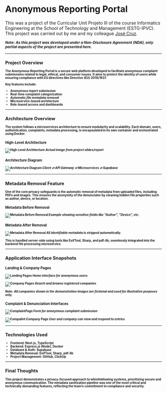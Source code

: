 # Anonymous Reporting Portal
This was a project of the Curricular Unit Projeto III of the course Informatics Engineering at the School of Technology and Management (ESTG-IPVC). This project was carried out by me and my colleague [José Cruz](https://www.linkedin.com/in/jos%C3%A9-cruz-98a8a32b8/).

<small><strong><em>Note: As this project was developed under a Non-Disclosure Agreement (NDA), only partial aspects of the project are presented here.</em><small><strong>

---
##  Project Overview

The **Anonymous Reporting Portal** is a secure web platform developed to facilitate **anonymous complaint submissions** related to legal, ethical, and consumer issues. It aims to **protect the identity** of users while ensuring **compliance** with EU directives like **Directive (EU) 2019/1937**. 

**Key features include:**
- Anonymous report submission
- Real-time complaint categorization
- *Automatic file metadata removal*
- Microservice-based architecture
- Role-based access and dashboards

---

##  Architecture Overview

The system follows a **microservices architecture** to ensure modularity and scalability. Each domain, users, authentication, complaints, metadata processing, is encapsulated in its own container and orchestrated using Docker.

### High-Level Architecture
![High Level Architecture](/projects/AnonymousReportingPortal/High-Level-Architecture.png)
						*Actual image from project slides/report*
### Architecture Diagram

![Architecture Diagram](/projects/AnonymousReportingPortal/architecture-diagram.png)
					*Client ⇌ API Gateway ⇌ Microservices ⇌ Supabase*

---

## Metadata Removal Feature

One of the core privacy safeguards is the **automatic removal of metadata** from uploaded files, including PDFs and images. This ensures the **anonymity of the denunciator** by cleaning hidden file properties such as author, device, or location.
###  Metadata Before Removal

![Metadata Before Removal](/projects/AnonymousReportingPortal/Metadata_before.png)
				*Example showing sensitive fields like "Author", "Device", etc.*
### Metadata After Removal

![Metadata After Removal](/projects/AnonymousReportingPortal/Metadata-After-Removal.png)
					*All identifiable metadata is stripped automatically.*
				
This is handled server-side using tools like **ExifTool**, **Sharp**, and **pdf-lib**, seamlessly integrated into the backend file processing microservice.

---

## Application Interface Snapshots


### Landing & Company Pages

![Landing Pages](/projects/AnonymousReportingPortal/LandingPage.png)
						*Home interface for anonymous users*

![Company Pages](/projects/AnonymousReportingPortal/CompanyPage.png)
						*Search and browse registered companies*

*Note: All companies shown in the demonstration images are fictional and used for illustrative purposes only.*
### Complaint & Denunciation Interfaces

![ComplaintPage](/projects/AnonymousReportingPortal/ComplaintPage.png)
						*Form for anonymous complaint submission*

![Compalint Company Page](/projects/AnonymousReportingPortal/ComplaintCompanyPage.png)
						*User and company can view and respond to entries*

---

##  Technologies Used

- **Frontend:** Next.js, TypeScript
- **Backend:** Express.js (Node), Docker
- **Database & Auth:** Supabase
- **Metadata Removal:** ExifTool, Sharp, pdf-lib
- **Project Management:** GitHub, ClickUp

---

##  Final Thoughts

This project demonstrates a **privacy-focused** approach to whistleblowing systems, prioritizing secure and anonymous communication. The **metadata sanitization pipeline** was one of the most critical and technically demanding features, reflecting the team’s commitment to compliance and security.
